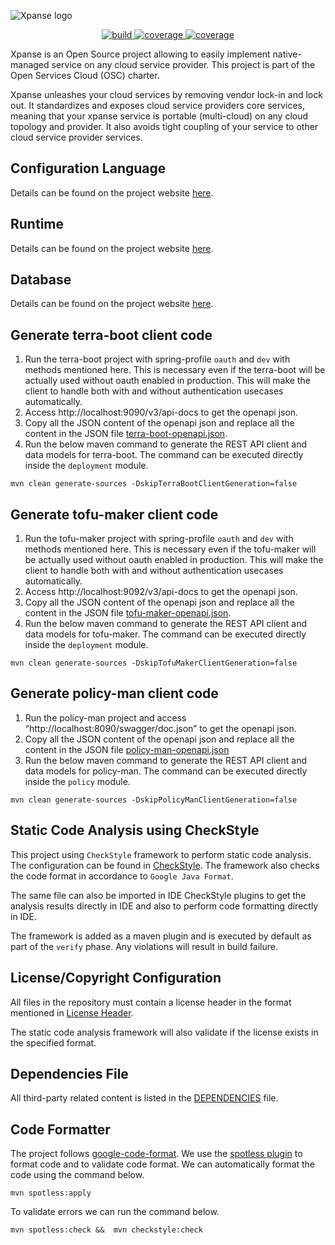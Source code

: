 ![Xpanse logo](static/full-logo.png)
<p align='center'>
<a href="https://github.com/eclipse-xpanse/xpanse/actions/workflows/ci.yml" target="_blank">
	<img src="https://github.com/eclipse-xpanse/xpanse/actions/workflows/ci.yml/badge.svg" alt="build">
</a>

<a href="https://github.com/eclipse-xpanse/xpanse/actions/workflows/coverage.yml" target="_blank">
	<img src="https://img.shields.io/endpoint?url=https://gist.githubusercontent.com/eclipse-xpanse-bot/3d9c022b98734fbf615c21136abe4add/raw/xpanse-coverage.json" alt="coverage">
</a>

<a href="https://opensource.org/licenses/Apache-2.0" target="_blank">
	<img src="https://img.shields.io/badge/License-Apache_2.0-blue.svg" alt="coverage">
</a>
</p>

Xpanse is an Open Source project allowing to easily implement native-managed service on any cloud service provider. This
project is part of the Open Services Cloud (OSC) charter.

Xpanse unleashes your cloud services by removing vendor lock-in and lock out. It standardizes and exposes cloud service
providers core services, meaning that your xpanse service is portable (multi-cloud) on any cloud topology and provider.
It also avoids tight coupling of your service to other cloud service provider services.

## Configuration Language

Details can be found on the project
website [here](https://eclipse.dev/xpanse/docs/configuration-language).

## Runtime

Details can be found on the project website [here](https://eclipse.dev/xpanse/docs/runtime).

## Database

Details can be found on the project website [here](https://eclipse.dev/xpanse/docs/database).

## Generate terra-boot client code

1. Run the terra-boot project with spring-profile `oauth` and `dev` with methods mentioned here.
This is necessary even if the terra-boot will be actually used without oauth enabled in production.
This will make the client to handle both with and without authentication usecases automatically.
2. Access http://localhost:9090/v3/api-docs to get the openapi json.
3. Copy all the JSON content of the openapi json and replace all the content in the JSON file
[terra-boot-openapi.json](modules/deployment/src/main/resources/terra-boot-openapi.json).
4. Run the below maven command to generate the REST API client and data models for terra-boot. The command can be
executed directly inside the `deployment` module.

```ssh
mvn clean generate-sources -DskipTerraBootClientGeneration=false
```

## Generate tofu-maker client code

1. Run the tofu-maker project with spring-profile `oauth` and `dev` with methods mentioned here.
This is necessary even if the tofu-maker will be actually used without oauth enabled in production.
This will make the client to handle both with and without authentication usecases automatically.
2. Access http://localhost:9092/v3/api-docs to get the openapi json.
3. Copy all the JSON content of the openapi json and replace all the content in the JSON file
[tofu-maker-openapi.json](modules/deployment/src/main/resources/tofu-maker-openapi.json).
4. Run the below maven command to generate the REST API client and data models for tofu-maker. The
command can be executed directly inside the `deployment` module.

```ssh
mvn clean generate-sources -DskipTofuMakerClientGeneration=false
```

## Generate policy-man client code

1. Run the policy-man project and access “http://localhost:8090/swagger/doc.json” to get the openapi json.
2. Copy all the JSON content of the openapi json and replace all the content in the JSON file
[policy-man-openapi.json](modules/policy/src/main/resources/policy-man-openapi.json)
3. Run the below maven command to generate the REST API client and data models for policy-man. The command can be
executed directly inside the `policy` module.

```ssh
mvn clean generate-sources -DskipPolicyManClientGeneration=false
```

## Static Code Analysis using CheckStyle

This project using `CheckStyle` framework to perform static code analysis. The configuration can be found
in [CheckStyle](checkstyle.xml). The framework also checks the code format in accordance to `Google Java Format`.

The same file can also be imported in IDE CheckStyle plugins to get the analysis results directly in IDE and also to
perform code formatting directly in IDE.

The framework is added as a maven plugin and is executed by default as part of the `verify` phase. Any violations will
result in build failure.

## License/Copyright Configuration

All files in the repository must contain a license header in the format mentioned in [License Header](license.header).

The static code analysis framework will also validate if the license exists in the specified format.

## Dependencies File

All third-party related content is listed in the [DEPENDENCIES](DEPENDENCIES) file.

## Code Formatter

The project follows [google-code-format](https://github.com/google/google-java-format).
We use the [spotless plugin](https://github.com/diffplug/spotless/tree/main/plugin-maven#google-java-format) to format code and to validate code format.
We can automatically format the code using the command below.

```shell
mvn spotless:apply
```

To validate errors we can run the command below.

```shell
mvn spotless:check &&  mvn checkstyle:check
```
